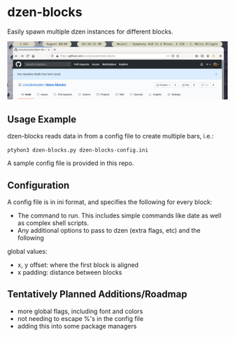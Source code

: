 # dzen-blocks
Easily spawn multiple dzen instances for different blocks.

![screenshot](screenshot.png)

## Usage Example
dzen-blocks reads data in from a config file to create multiple bars, i.e.:

`ptyhon3 dzen-blocks.py dzen-blocks-config.ini`

A sample config file is provided in this repo.

## Configuration
A config file is in ini format, and specifies the following for every block:
* The command to run. This includes simple commands like date as well as complex shell scripts.
* Any additional options to pass to dzen (extra flags, etc)
and the following

global values:

* x, y offset: where the first block is aligned
* x padding: distance between blocks

## Tentatively Planned Additions/Roadmap
* more global flags, including font and colors
* not needing to escape %'s in the config file
* adding this into some package managers

